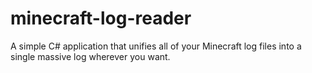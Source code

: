 # minecraft-log-reader
 A simple C# application that unifies all of your Minecraft log files into a single massive log wherever you want.
